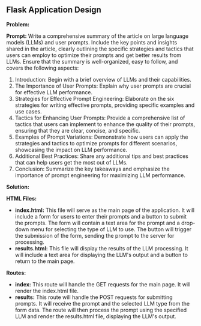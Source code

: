 ## **Flask Application Design**

**Problem:**

**Prompt:** Write a comprehensive summary of the article on large language models (LLMs) and user prompts. Include the key points and insights shared in the article, clearly outlining the specific strategies and tactics that users can employ to optimize their prompts and get better results from LLMs. Ensure that the summary is well-organized, easy to follow, and covers the following aspects:

1. Introduction: Begin with a brief overview of LLMs and their capabilities.
2. The Importance of User Prompts: Explain why user prompts are crucial for effective LLM performance.
3. Strategies for Effective Prompt Engineering: Elaborate on the six strategies for writing effective prompts, providing specific examples and use cases.
4. Tactics for Enhancing User Prompts: Provide a comprehensive list of tactics that users can implement to enhance the quality of their prompts, ensuring that they are clear, concise, and specific.
5. Examples of Prompt Variations: Demonstrate how users can apply the strategies and tactics to optimize prompts for different scenarios, showcasing the impact on LLM performance.
6. Additional Best Practices: Share any additional tips and best practices that can help users get the most out of LLMs.
7. Conclusion: Summarize the key takeaways and emphasize the importance of prompt engineering for maximizing LLM performance.

**Solution:**

**HTML Files:**

* **index.html:** This file will serve as the main page of the application. It will include a form for users to enter their prompts and a button to submit the prompts. The form will contain a text area for the prompt and a drop-down menu for selecting the type of LLM to use. The button will trigger the submission of the form, sending the prompt to the server for processing.
* **results.html:** This file will display the results of the LLM processing. It will include a text area for displaying the LLM's output and a button to return to the main page.

**Routes:**

* **index:** This route will handle the GET requests for the main page. It will render the index.html file.
* **results:** This route will handle the POST requests for submitting prompts. It will receive the prompt and the selected LLM type from the form data. The route will then process the prompt using the specified LLM and render the results.html file, displaying the LLM's output.